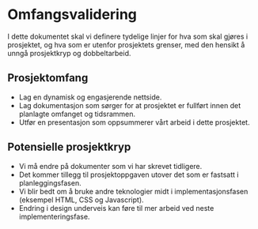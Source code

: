 # Omfangsvalidering
I dette dokumentet skal vi definere tydelige linjer for hva som skal gjøres i prosjektet, og hva som er utenfor prosjektets grenser, med den hensikt å unngå prosjektkryp og dobbeltarbeid.

## Prosjektomfang
-   Lag en dynamisk og engasjerende nettside.
-   Lag dokumentasjon som sørger for at prosjektet er fullført innen det planlagte omfanget og tidsrammen.
-   Utfør en presentasjon som oppsummerer vårt arbeid i dette prosjektet.

## Potensielle prosjektkryp
-   Vi må endre på dokumenter som vi har skrevet tidligere.
-   Det kommer tillegg til prosjektoppgaven utover det som er fastsatt i planleggingsfasen.
-   Vi blir bedt om å bruke andre teknologier midt i implementasjonsfasen (eksempel HTML, CSS og Javascript).
-   Endring i design underveis kan føre til mer arbeid ved neste implementeringsfase.